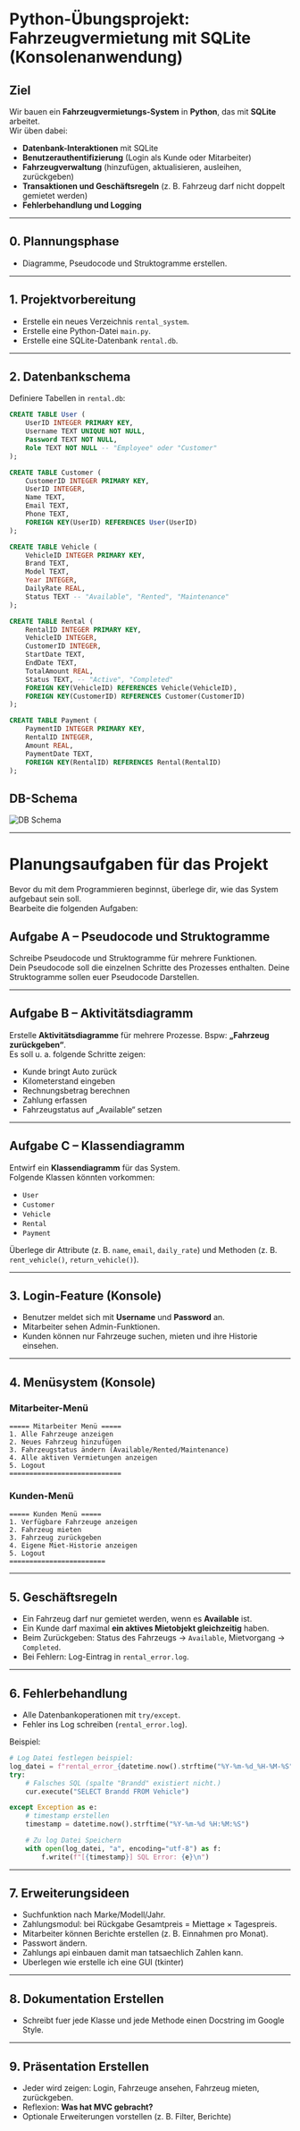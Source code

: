 # Python-Übungsprojekt: Fahrzeugvermietung mit SQLite (Konsolenanwendung)

## Ziel
Wir bauen ein **Fahrzeugvermietungs-System** in **Python**, das mit **SQLite** arbeitet.  
Wir üben dabei:
- **Datenbank-Interaktionen** mit SQLite  
- **Benutzerauthentifizierung** (Login als Kunde oder Mitarbeiter)  
- **Fahrzeugverwaltung** (hinzufügen, aktualisieren, ausleihen, zurückgeben)  
- **Transaktionen und Geschäftsregeln** (z. B. Fahrzeug darf nicht doppelt gemietet werden)  
- **Fehlerbehandlung und Logging**  

---

## 0. Plannungsphase
- Diagramme, Pseudocode und Struktogramme erstellen.

---

## 1. Projektvorbereitung
- Erstelle ein neues Verzeichnis `rental_system`.  
- Erstelle eine Python-Datei `main.py`.  
- Erstelle eine SQLite-Datenbank `rental.db`.  

---

## 2. Datenbankschema
Definiere Tabellen in `rental.db`:

```sql
CREATE TABLE User (
    UserID INTEGER PRIMARY KEY,
    Username TEXT UNIQUE NOT NULL,
    Password TEXT NOT NULL,
    Role TEXT NOT NULL -- "Employee" oder "Customer"
);

CREATE TABLE Customer (
    CustomerID INTEGER PRIMARY KEY,
    UserID INTEGER,
    Name TEXT,
    Email TEXT,
    Phone TEXT,
    FOREIGN KEY(UserID) REFERENCES User(UserID)
);

CREATE TABLE Vehicle (
    VehicleID INTEGER PRIMARY KEY,
    Brand TEXT,
    Model TEXT,
    Year INTEGER,
    DailyRate REAL,
    Status TEXT -- "Available", "Rented", "Maintenance"
);

CREATE TABLE Rental (
    RentalID INTEGER PRIMARY KEY,
    VehicleID INTEGER,
    CustomerID INTEGER,
    StartDate TEXT,
    EndDate TEXT,
    TotalAmount REAL,
    Status TEXT, -- "Active", "Completed"
    FOREIGN KEY(VehicleID) REFERENCES Vehicle(VehicleID),
    FOREIGN KEY(CustomerID) REFERENCES Customer(CustomerID)
);

CREATE TABLE Payment (
    PaymentID INTEGER PRIMARY KEY,
    RentalID INTEGER,
    Amount REAL,
    PaymentDate TEXT,
    FOREIGN KEY(RentalID) REFERENCES Rental(RentalID)
);
```

## DB-Schema

![DB Schema](bilder/rental_schema.png)

---

# Planungsaufgaben für das Projekt

Bevor du mit dem Programmieren beginnst, überlege dir, wie das System aufgebaut sein soll.  
Bearbeite die folgenden Aufgaben:


## Aufgabe A – Pseudocode und Struktogramme
Schreibe Pseudocode und Struktogramme für mehrere Funktionen.  
Dein Pseudocode soll die einzelnen Schritte des Prozesses enthalten.
Deine Struktogramme sollen euer Pseudocode Darstellen.

---

## Aufgabe B – Aktivitätsdiagramm
Erstelle **Aktivitätsdiagramme** für mehrere Prozesse.
Bspw: **„Fahrzeug zurückgeben“**.  
Es soll u. a. folgende Schritte zeigen:
- Kunde bringt Auto zurück  
- Kilometerstand eingeben  
- Rechnungsbetrag berechnen  
- Zahlung erfassen  
- Fahrzeugstatus auf „Available“ setzen  

---

## Aufgabe C – Klassendiagramm
Entwirf ein **Klassendiagramm** für das System.  
Folgende Klassen könnten vorkommen:  
- `User`  
- `Customer`  
- `Vehicle`  
- `Rental`  
- `Payment`  

Überlege dir Attribute (z. B. `name`, `email`, `daily_rate`) und Methoden (z. B. `rent_vehicle()`, `return_vehicle()`).  


---

## 3. Login-Feature (Konsole)
- Benutzer meldet sich mit **Username** und **Password** an.  
- Mitarbeiter sehen Admin-Funktionen.  
- Kunden können nur Fahrzeuge suchen, mieten und ihre Historie einsehen.  

---

## 4. Menüsystem (Konsole)

### Mitarbeiter-Menü
```
===== Mitarbeiter Menü =====
1. Alle Fahrzeuge anzeigen
2. Neues Fahrzeug hinzufügen
3. Fahrzeugstatus ändern (Available/Rented/Maintenance)
4. Alle aktiven Vermietungen anzeigen
5. Logout
============================
```

### Kunden-Menü
```
===== Kunden Menü =====
1. Verfügbare Fahrzeuge anzeigen
2. Fahrzeug mieten
3. Fahrzeug zurückgeben
4. Eigene Miet-Historie anzeigen
5. Logout
========================
```

---

## 5. Geschäftsregeln
- Ein Fahrzeug darf nur gemietet werden, wenn es **Available** ist.  
- Ein Kunde darf maximal **ein aktives Mietobjekt gleichzeitig** haben.  
- Beim Zurückgeben: Status des Fahrzeugs → `Available`, Mietvorgang → `Completed`.  
- Bei Fehlern: Log-Eintrag in `rental_error.log`.  

---

## 6. Fehlerbehandlung
- Alle Datenbankoperationen mit `try/except`.  
- Fehler ins Log schreiben (`rental_error.log`).  

Beispiel:
```python
# Log Datei festlegen beispiel:
log_datei = f"rental_error_{datetime.now().strftime("%Y-%m-%d_%H-%M-%S")}.log"
try:
    # Falsches SQL (spalte "Brandd" existiert nicht.)
    cur.execute("SELECT Brandd FROM Vehicle")

except Exception as e:
    # timestamp erstellen
    timestamp = datetime.now().strftime("%Y-%m-%d %H:%M:%S")

    # Zu log Datei Speichern
    with open(log_datei, "a", encoding="utf-8") as f:
        f.write(f"[{timestamp}] SQL Error: {e}\n")
```

---

## 7. Erweiterungsideen
- Suchfunktion nach Marke/Modell/Jahr.  
- Zahlungsmodul: bei Rückgabe Gesamtpreis = Miettage × Tagespreis.  
- Mitarbeiter können Berichte erstellen (z. B. Einnahmen pro Monat).  
- Passwort ändern.  
- Zahlungs api einbauen damit man tatsaechlich Zahlen kann.
- Uberlegen wie erstelle ich eine GUI (tkinter)

---

## 8. Dokumentation Erstellen
- Schreibt fuer jede Klasse und jede Methode einen Docstring im Google Style.

---

## 9. Präsentation Erstellen
- Jeder wird zeigen: Login, Fahrzeuge ansehen, Fahrzeug mieten, zurückgeben.
- Reflexion: **Was hat MVC gebracht?**  
- Optionale Erweiterungen vorstellen (z. B. Filter, Berichte)  